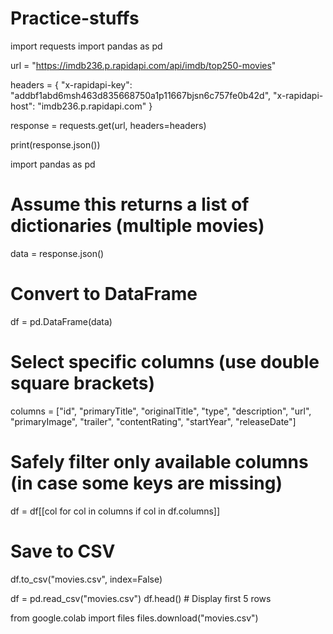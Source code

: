 # Practice-stuffs
import requests
import pandas as pd

url = "https://imdb236.p.rapidapi.com/api/imdb/top250-movies"

headers = {
	"x-rapidapi-key": "addbf1abd6msh463d835668750a1p11667bjsn6c757fe0b42d",
	"x-rapidapi-host": "imdb236.p.rapidapi.com"
}

response = requests.get(url, headers=headers)

print(response.json())

import pandas as pd

# Assume this returns a list of dictionaries (multiple movies)
data = response.json()

# Convert to DataFrame
df = pd.DataFrame(data)

# Select specific columns (use double square brackets)
columns = ["id", "primaryTitle", "originalTitle", "type", "description",
           "url", "primaryImage", "trailer", "contentRating", "startYear", "releaseDate"]

# Safely filter only available columns (in case some keys are missing)
df = df[[col for col in columns if col in df.columns]]

# Save to CSV
df.to_csv("movies.csv", index=False)


df = pd.read_csv("movies.csv")
df.head()  # Display first 5 rows



from google.colab import files
files.download("movies.csv")

